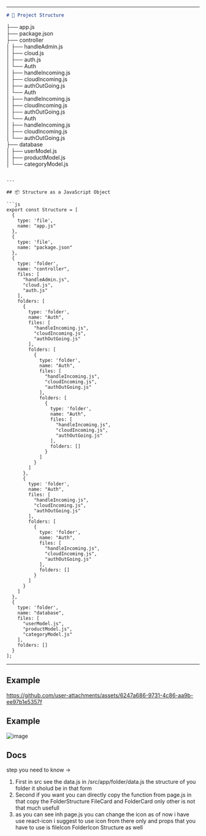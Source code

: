
---

```markdown
# 📁 Project Structure

```

├── app.js                                                                                                                                                                                                                 
├── package.json                                                                                                                                                                                                           
├── controller                                                                                                                                                                                                             
│   ├── handleAdmin.js                                                                                                                                                                                                     
│   ├── cloud.js                                                                                                                                                                                                           
│   ├── auth.js                                                                                                                                                                                                            
│   └── Auth                                                                                                                                                                                                               
│       ├── handleIncoming.js                                                                                                                                                                                              
│       ├── cloudIncoming.js                                                                                                                                                                                               
│       ├── authOutGoing.js                                                                                                                                                                                                
│       └── Auth                                                                                                                                                                                                           
│           ├── handleIncoming.js                                                                                                                                                                                          
│           ├── cloudIncoming.js                                                                                                                                                                                           
│           ├── authOutGoing.js                                                                                                                                                                                            
│           └── Auth                                                                                                                                                                                                       
│               ├── handleIncoming.js                                                                                                                                                                                      
│               ├── cloudIncoming.js                                                                                                                                                                                       
│               └── authOutGoing.js                                                                                                                                                                                        
├── database                                                                                                                                                                                                               
│   ├── userModel.js                                                                                                                                                                                                       
│   ├── productModel.js                                                                                                                                                                                                    
│   └── categoryModel.js                                                                                                                                                                                                   

````

---

## 📦 Structure as a JavaScript Object

```js
export const Structure = [
  {
    type: 'file',
    name: "app.js"
  },
  {
    type: 'file',
    name: "package.json"
  },
  {
    type: 'folder',
    name: "controller",
    files: [
      "handleAdmin.js",
      "cloud.js",
      "auth.js"
    ],
    folders: [
      {
        type: 'folder',
        name: "Auth",
        files: [
          "handleIncoming.js",
          "cloudIncoming.js",
          "authOutGoing.js"
        ],
        folders: [
          {
            type: 'folder',
            name: "Auth",
            files: [
              "handleIncoming.js",
              "cloudIncoming.js",
              "authOutGoing.js"
            ],
            folders: [
              {
                type: 'folder',
                name: "Auth",
                files: [
                  "handleIncoming.js",
                  "cloudIncoming.js",
                  "authOutGoing.js"
                ],
                folders: []
              }
            ]
          }
        ]
      },
      {
        type: 'folder',
        name: "Auth",
        files: [
          "handleIncoming.js",
          "cloudIncoming.js",
          "authOutGoing.js"
        ],
        folders: [
          {
            type: 'folder',
            name: "Auth",
            files: [
              "handleIncoming.js",
              "cloudIncoming.js",
              "authOutGoing.js"
            ],
            folders: []
          }
        ]
      }
    ]
  },
  {
    type: 'folder',
    name: "database",
    files: [
      "userModel.js",
      "productModel.js",
      "categoryModel.js"
    ],
    folders: []
  }
];
````

---
## Example
https://github.com/user-attachments/assets/6247a686-9731-4c86-aa9b-ee97b1e5357f
## Example
![image](https://github.com/user-attachments/assets/220a19bd-d765-4bf4-aac2-f24534ac9969)

## Docs

step you need to know ->
  1. First in src see the data.js in /src/app/folder/data.js the structure of you folder  it sholud be in that form 
  2. Second if you want  you can directly copy the function from page.js in that copy the FolderStructure FileCard and FolderCard only other is not that much usefull
  3. as you can see inh page.js you can change the icon as of now i have use react-icon i suggest to use icon from there only and props that you have to use is fileIcon FolderIcon Structure as well

  

